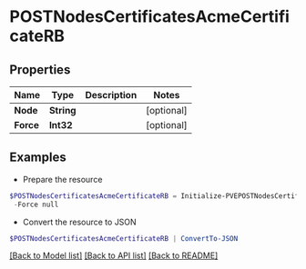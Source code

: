 # POSTNodesCertificatesAcmeCertificateRB
## Properties

Name | Type | Description | Notes
------------ | ------------- | ------------- | -------------
**Node** | **String** |  | [optional] 
**Force** | **Int32** |  | [optional] 

## Examples

- Prepare the resource
```powershell
$POSTNodesCertificatesAcmeCertificateRB = Initialize-PVEPOSTNodesCertificatesAcmeCertificateRB  -Node null `
 -Force null
```

- Convert the resource to JSON
```powershell
$POSTNodesCertificatesAcmeCertificateRB | ConvertTo-JSON
```

[[Back to Model list]](../README.md#documentation-for-models) [[Back to API list]](../README.md#documentation-for-api-endpoints) [[Back to README]](../README.md)

